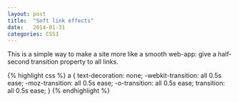 ```yaml
---
layout: post
title:  "Soft link effects"
date:   2014-01-31
categories: CSS3
---
```


This is a simple way to make a site more like a smooth web-app: give a half-second transition property to all links.

{% highlight css %}
a { 
	text-decoration: none; 
	-webkit-transition: all 0.5s ease; 
	-moz-transition: all 0.5s ease; 
	-o-transition: all 0.5s ease; 
	transition: all 0.5s ease; 
}
{% endhighlight %}
